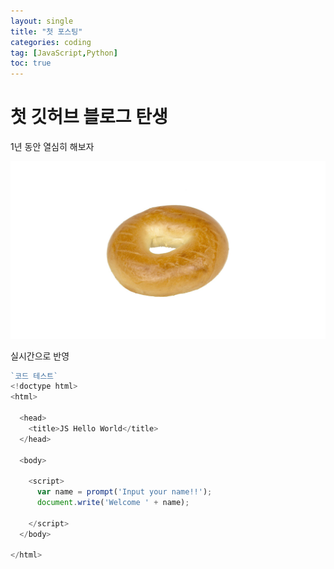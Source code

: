```yaml
---
layout: single
title: "첫 포스팅"
categories: coding
tag: [JavaScript,Python]
toc: true
---
```


# 첫 깃허브 블로그 탄생 

1년 동안 열심히 해보자

![bagle](../images/2025-02-27-first/bagle.jpeg)




실시간으로 반영



``` js
`코드 테스트`
<!doctype html>
<html>

  <head>
    <title>JS Hello World</title>
  </head>

  <body>

    <script>
      var name = prompt('Input your name!!');
      document.write('Welcome ' + name);

    </script>
  </body>

</html>
```





